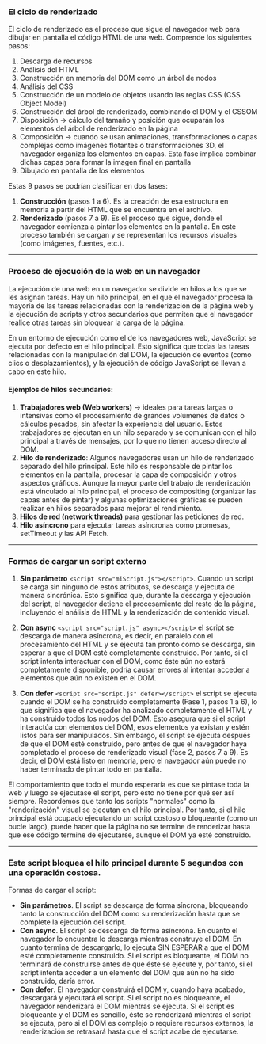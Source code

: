 ### El ciclo de renderizado

El ciclo de renderizado es el proceso que sigue el navegador web para dibujar en pantalla el código HTML de una web. Comprende los siguientes pasos:

1. Descarga de recursos
2. Análisis del HTML
3. Construcción en memoria del DOM como un árbol de nodos
4. Análisis del CSS
5. Construcción de un modelo de objetos usando las reglas CSS (CSS Object Model)
6. Construcción del árbol de renderizado, combinando el DOM y el CSSOM
7. Disposición -> cálculo del tamaño y posición que ocuparán los elementos del árbol de renderizado en la página
8. Composición -> cuando se usan animaciones, transformaciones o capas complejas como imágenes flotantes o transformaciones 3D, el navegador organiza los elementos en capas. Esta fase implica combinar dichas capas para formar la imagen final en pantalla
9. Dibujado en pantalla de los elementos

Estas 9 pasos se podrían clasificar en dos fases:

1. **Construcción** (pasos 1 a 6). Es la creación de esa estructura en memoria a partir del HTML que se encuentra en el archivo.
2. **Renderizado** (pasos 7 a 9). Es el proceso que sigue, donde el navegador comienza a pintar los elementos en la pantalla. En este proceso también se cargan y se representan los recursos visuales (como imágenes, fuentes, etc.).

---

### Proceso de ejecución de la web en un navegador

La ejecución de una web en un navegador se divide en hilos a los que se les asignan tareas. Hay un hilo principal, en el que el navegador procesa la mayoría de las tareas relacionadas con la renderización de la página web y la ejecución de scripts y otros secundarios que permiten que el navegador realice otras tareas sin bloquear la carga de la página.

En un entorno de ejecución como el de los navegadores web, JavaScript se ejecuta por defecto en el hilo principal. Esto significa que todas las tareas relacionadas con la manipulación del DOM, la ejecución de eventos (como clics o desplazamientos), y la ejecución de código JavaScript se llevan a cabo en este hilo.

#### Ejemplos de hilos secundarios:

1. **Trabajadores web (Web workers)** -> ideales para tareas largas o intensivas como el procesamiento de grandes volúmenes de datos o cálculos pesados, sin afectar la experiencia del usuario. Estos trabajadores se ejecutan en un hilo separado y se comunican con el hilo principal a través de mensajes, por lo que no tienen acceso directo al DOM.
2. **Hilo de renderizado**: Algunos navegadores usan un hilo de renderizado separado del hilo principal. Este hilo es responsable de pintar los elementos en la pantalla, procesar la capa de composición y otros aspectos gráficos. Aunque la mayor parte del trabajo de renderización está vinculado al hilo principal, el proceso de compositing (organizar las capas antes de pintar) y algunas optimizaciones gráficas se pueden realizar en hilos separados para mejorar el rendimiento.
3. **Hilos de red (network threads)** para gestionar las peticiones de red.
4. **Hilo asíncrono** para ejecutar tareas asíncronas como promesas, setTimeout y las API Fetch.

---

### Formas de cargar un script externo

1. **Sin parámetro** `<script src="miScript.js"></script>`. Cuando un script se carga sin ninguno de estos atributos, se descarga y ejecuta de manera sincrónica. Esto significa que, durante la descarga y ejecución del script, el navegador detiene el procesamiento del resto de la página, incluyendo el análisis de HTML y la renderización de contenido visual.
   
2. **Con async** `<script src="script.js" async></script>` el script se descarga de manera asíncrona, es decir, en paralelo con el procesamiento del HTML y se ejecuta tan pronto como se descarga, sin esperar a que el DOM esté completamente construido. Por tanto, si el script intenta interactuar con el DOM, como éste aún no estará completamente disponible, podría causar errores al intentar acceder a elementos que aún no existen en el DOM.

3. **Con defer** `<script src="script.js" defer></script>` el script se ejecuta cuando el DOM se ha construido completamente (Fase 1, pasos 1 a 6), lo que significa que el navegador ha analizado completamente el HTML y ha construido todos los nodos del DOM. Esto asegura que si el script interactúa con elementos del DOM, esos elementos ya existan y estén listos para ser manipulados. Sin embargo, el script se ejecuta después de que el DOM esté construido, pero antes de que el navegador haya completado el proceso de renderizado visual (fase 2, pasos 7 a 9). Es decir, el DOM está listo en memoria, pero el navegador aún puede no haber terminado de pintar todo en pantalla.

El comportamiento que todo el mundo esperaría es que se pintase toda la web y luego se ejecutase el script, pero esto no tiene por qué ser así siempre. Recordemos que tanto los scripts "normales" como la "renderización" visual se ejecutan en el hilo principal. Por tanto, si el hilo principal está ocupado ejecutando un script costoso o bloqueante (como un bucle largo), puede hacer que la página no se termine de renderizar hasta que ese código termine de ejecutarse, aunque el DOM ya esté construido.

---

### Este script bloquea el hilo principal durante 5 segundos con una operación costosa.

Formas de cargar el script:

- **Sin parámetros**. El script se descarga de forma síncrona, bloqueando tanto la construcción del DOM como su renderización hasta que se complete la ejecución del script.
- **Con async**. El script se descarga de forma asíncrona. En cuanto el navegador lo encuentra lo descarga mientras construye el DOM. En cuanto termina de descargarlo, lo ejecuta SIN ESPERAR a que el DOM esté completamente construido. Si el script es bloqueante, el DOM no terminará de construirse antes de que éste se ejecute y, por tanto, si el script intenta acceder a un elemento del DOM que aún no ha sido construido, daría error.
- **Con defer**. El navegador construirá el DOM y, cuando haya acabado, descargará y ejecutará el script. Si el script no es bloqueante, el navegador renderizará el DOM mientras se ejecuta. Si el script es bloqueante y el DOM es sencillo, éste se renderizará mientras el script se ejecuta, pero si el DOM es complejo o requiere recursos externos, la renderización se retrasará hasta que el script acabe de ejecutarse.
